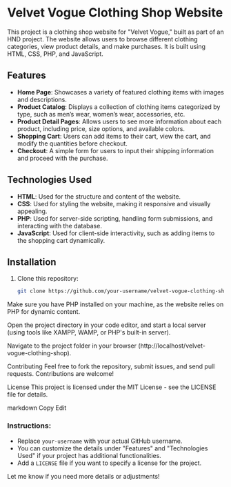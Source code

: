 # Velvet Vogue Clothing Shop Website

This project is a clothing shop website for "Velvet Vogue," built as part of an HND project. The website allows users to browse different clothing categories, view product details, and make purchases. It is built using HTML, CSS, PHP, and JavaScript.

## Features

- **Home Page**: Showcases a variety of featured clothing items with images and descriptions.
- **Product Catalog**: Displays a collection of clothing items categorized by type, such as men’s wear, women’s wear, accessories, etc.
- **Product Detail Pages**: Allows users to see more information about each product, including price, size options, and available colors.
- **Shopping Cart**: Users can add items to their cart, view the cart, and modify the quantities before checkout.
- **Checkout**: A simple form for users to input their shipping information and proceed with the purchase.

## Technologies Used

- **HTML**: Used for the structure and content of the website.
- **CSS**: Used for styling the website, making it responsive and visually appealing.
- **PHP**: Used for server-side scripting, handling form submissions, and interacting with the database.
- **JavaScript**: Used for client-side interactivity, such as adding items to the shopping cart dynamically.

## Installation

1. Clone this repository:
   ```bash
   git clone https://github.com/your-username/velvet-vogue-clothing-shop.git
Make sure you have PHP installed on your machine, as the website relies on PHP for dynamic content.

Open the project directory in your code editor, and start a local server (using tools like XAMPP, WAMP, or PHP's built-in server).

Navigate to the project folder in your browser (http://localhost/velvet-vogue-clothing-shop).

Contributing
Feel free to fork the repository, submit issues, and send pull requests. Contributions are welcome!

License
This project is licensed under the MIT License - see the LICENSE file for details.

markdown
Copy
Edit

### Instructions:
- Replace `your-username` with your actual GitHub username.
- You can customize the details under "Features" and "Technologies Used" if your project has additional functionalities.
- Add a `LICENSE` file if you want to specify a license for the project.

Let me know if you need more details or adjustments!
